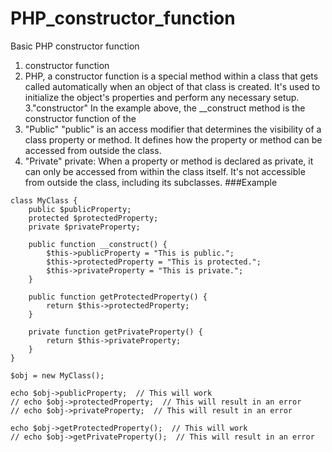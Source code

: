 # PHP_constructor_function
Basic PHP constructor function

1. constructor function
2. PHP, a constructor function is a special method within a class that gets called automatically when an object of that class is created. It's used to initialize the object's properties and perform any necessary setup.
3."constructor" In the example above, the __construct method is the constructor function of the 
4. "Public" "public" is an access modifier that determines the visibility of a class property or method. It defines how the property or method can be accessed from outside the class.
5. "Private" private: When a property or method is declared as private, it can only be accessed from within the class itself. It's not accessible from outside the class, including its subclasses.
###Example
```
class MyClass {
    public $publicProperty;
    protected $protectedProperty;
    private $privateProperty;

    public function __construct() {
        $this->publicProperty = "This is public.";
        $this->protectedProperty = "This is protected.";
        $this->privateProperty = "This is private.";
    }

    public function getProtectedProperty() {
        return $this->protectedProperty;
    }

    private function getPrivateProperty() {
        return $this->privateProperty;
    }
}

$obj = new MyClass();

echo $obj->publicProperty;  // This will work
// echo $obj->protectedProperty;  // This will result in an error
// echo $obj->privateProperty;  // This will result in an error

echo $obj->getProtectedProperty();  // This will work
// echo $obj->getPrivateProperty();  // This will result in an error


```

